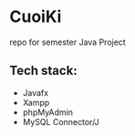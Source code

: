 # CuoiKi
repo for semester Java Project

## Tech stack:
- Javafx
- Xampp
- phpMyAdmin
- MySQL Connector/J
